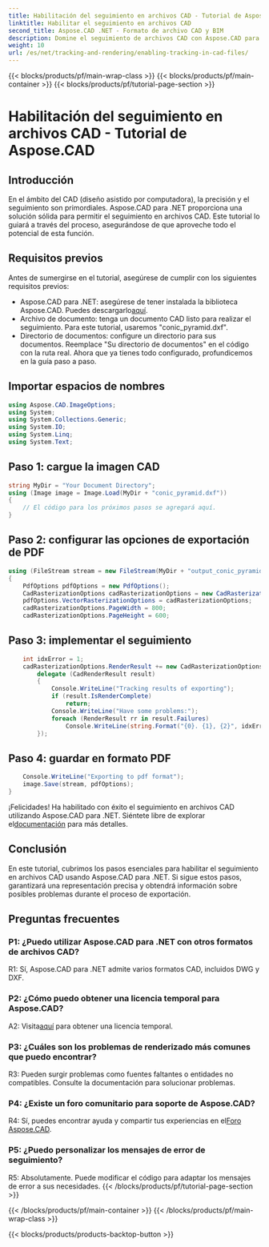 ```yaml
---
title: Habilitación del seguimiento en archivos CAD - Tutorial de Aspose.CAD
linktitle: Habilitar el seguimiento en archivos CAD
second_title: Aspose.CAD .NET - Formato de archivo CAD y BIM
description: Domine el seguimiento de archivos CAD con Aspose.CAD para .NET. Siga nuestra guía paso a paso para una representación precisa y un seguimiento de errores. ¡Descargar ahora!
weight: 10
url: /es/net/tracking-and-rendering/enabling-tracking-in-cad-files/
---
```


{{< blocks/products/pf/main-wrap-class >}}
{{< blocks/products/pf/main-container >}}
{{< blocks/products/pf/tutorial-page-section >}}

# Habilitación del seguimiento en archivos CAD - Tutorial de Aspose.CAD

## Introducción

En el ámbito del CAD (diseño asistido por computadora), la precisión y el seguimiento son primordiales. Aspose.CAD para .NET proporciona una solución sólida para permitir el seguimiento en archivos CAD. Este tutorial lo guiará a través del proceso, asegurándose de que aproveche todo el potencial de esta función.

## Requisitos previos

Antes de sumergirse en el tutorial, asegúrese de cumplir con los siguientes requisitos previos:
-  Aspose.CAD para .NET: asegúrese de tener instalada la biblioteca Aspose.CAD. Puedes descargarlo[aquí](https://releases.aspose.com/cad/net/).
- Archivo de documento: tenga un documento CAD listo para realizar el seguimiento. Para este tutorial, usaremos "conic_pyramid.dxf".
- Directorio de documentos: configure un directorio para sus documentos. Reemplace "Su directorio de documentos" en el código con la ruta real.
Ahora que ya tienes todo configurado, profundicemos en la guía paso a paso.

## Importar espacios de nombres

```csharp
using Aspose.CAD.ImageOptions;
using System;
using System.Collections.Generic;
using System.IO;
using System.Linq;
using System.Text;
```

## Paso 1: cargue la imagen CAD

```csharp
string MyDir = "Your Document Directory";
using (Image image = Image.Load(MyDir + "conic_pyramid.dxf"))
{
    // El código para los próximos pasos se agregará aquí.
}
```

## Paso 2: configurar las opciones de exportación de PDF

```csharp
using (FileStream stream = new FileStream(MyDir + "output_conic_pyramid.pdf", FileMode.Create))
{
    PdfOptions pdfOptions = new PdfOptions();
    CadRasterizationOptions cadRasterizationOptions = new CadRasterizationOptions();
    pdfOptions.VectorRasterizationOptions = cadRasterizationOptions;
    cadRasterizationOptions.PageWidth = 800;
    cadRasterizationOptions.PageHeight = 600;
```

## Paso 3: implementar el seguimiento

```csharp
    int idxError = 1;
    cadRasterizationOptions.RenderResult += new CadRasterizationOptions.CadRenderHandler(
        delegate (CadRenderResult result)
        {
            Console.WriteLine("Tracking results of exporting");
            if (result.IsRenderComplete)
                return;
            Console.WriteLine("Have some problems:");
            foreach (RenderResult rr in result.Failures)
                Console.WriteLine(string.Format("{0}. {1}, {2}", idxError++, rr.RenderCode.ToString(), rr.Message));
        });
```

## Paso 4: guardar en formato PDF

```csharp
    Console.WriteLine("Exporting to pdf format");
    image.Save(stream, pdfOptions);
}
```

 ¡Felicidades! Ha habilitado con éxito el seguimiento en archivos CAD utilizando Aspose.CAD para .NET. Siéntete libre de explorar el[documentación](https://reference.aspose.com/cad/net/) para más detalles.

## Conclusión

En este tutorial, cubrimos los pasos esenciales para habilitar el seguimiento en archivos CAD usando Aspose.CAD para .NET. Si sigue estos pasos, garantizará una representación precisa y obtendrá información sobre posibles problemas durante el proceso de exportación.

## Preguntas frecuentes

### P1: ¿Puedo utilizar Aspose.CAD para .NET con otros formatos de archivos CAD?

R1: Sí, Aspose.CAD para .NET admite varios formatos CAD, incluidos DWG y DXF.

### P2: ¿Cómo puedo obtener una licencia temporal para Aspose.CAD?

 A2: Visita[aquí](https://purchase.aspose.com/temporary-license/) para obtener una licencia temporal.

### P3: ¿Cuáles son los problemas de renderizado más comunes que puedo encontrar?

R3: Pueden surgir problemas como fuentes faltantes o entidades no compatibles. Consulte la documentación para solucionar problemas.

### P4: ¿Existe un foro comunitario para soporte de Aspose.CAD?

 R4: Sí, puedes encontrar ayuda y compartir tus experiencias en el[Foro Aspose.CAD](https://forum.aspose.com/c/cad/19).

### P5: ¿Puedo personalizar los mensajes de error de seguimiento?

R5: Absolutamente. Puede modificar el código para adaptar los mensajes de error a sus necesidades.
{{< /blocks/products/pf/tutorial-page-section >}}

{{< /blocks/products/pf/main-container >}}
{{< /blocks/products/pf/main-wrap-class >}}

{{< blocks/products/products-backtop-button >}}
